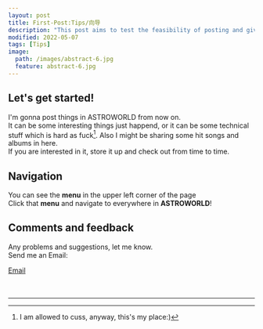 ```yaml
---
layout: post
title: First-Post:Tips/向导
description: "This post aims to test the feasibility of posting and give yall some tips of ASTROWORLD."
modified: 2022-05-07
tags: [Tips]
image:
  path: /images/abstract-6.jpg
  feature: abstract-6.jpg
---
```


## Let's get started!  

I'm gonna post things in ASTROWORLD from now on.  
It can be some interesting things just happend, or it can be some technical stuff which is hard as fuck[^1]. Also I might be sharing some hit songs and albums in here.  
If you are interested in it, store it up and check out from time to time.  

## Navigation

 You can see the **menu** in the upper left corner of the page  
 Click that **menu** and navigate to everywhere in **ASTROWORLD**!

## Comments and feedback
Any problems and suggestions, let me know.  
Send me an Email:  
<div markdown="0"><a href="mailto:{{luca.meng@outlook.com}}"><i class="fa fa-fw fa-envelope"></i> Email</a></div>

<br/>
<br/>

___


[^1]: I am allowed to cuss, anyway, this's my place:) 
